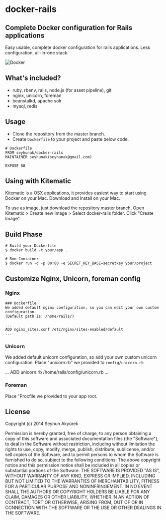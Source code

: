 # docker-rails
## Complete Docker configuration for Rails applications

Easy usable, complete docker configuration for rails applications. Less configuration, all-in-one stack.

![Docker](http://blog.docker.com/wp-content/uploads/2013/08/KuDr42X_ITXghJhSInDZekNEF0jLt3NeVxtRye3tqco.png)

## What's included?

- ruby, rbenv, rails, node.js (for asset pipeline), git
- nginx, unicorn, foreman
- beanstalkd, apache solr
- mysql, redis

## Usage

- Clone the repository from the master branch.
- Create `Dockerfile` to your project and paste below code.

```
# Dockerfile
FROM seyhunak/docker-rails
MAINTAINER seyhunak(seyhunak@gmail.com)

EXPOSE 80
```

## Using with Kitematic

Kitematic is a OSX applications, it provides easiest way to start using Docker on your Mac.
Download and Install on your Mac.

To use as image, just download the repository master branch. Open Kitematic > Create new Image > Select docker-rails folder.
Click "Create Image".


## Build Phase

```
# Build your Dockerfile
$ docker build -t your/app .

# Run Container
$ docker run -d -p 80:80 -e SECRET_KEY_BASE=secretkey your/project
```

## Customize Nginx, Unicorn, foreman config

### Nginx

```
### Dockerfile
We added default nginx configuration, so you can edit your own custom configuration.
(Default path is: /home/rails/)

...
ADD nginx_sites.conf /etc/nginx/sites-enabled/default
...
```

### Unicorn
We added default unicorn configuration, so add your own custom unicorn configuration.
Place "unicorn.rb" we provided to `config/unicorn.rb`

...
ADD unicorn.rb /home/rails/config/unicorn.rb
...


### Foreman

Place "Procfile we provided to your app root.


## License

Copyright (c) 2014 Seyhun Akyürek

Permission is hereby granted, free of charge, to any person obtaining a copy of this software and associated documentation files (the "Software"), to deal in the Software without restriction, including without limitation the rights to use, copy, modify, merge, publish, distribute, sublicense, and/or sell copies of the Software, and to permit persons to whom the Software is furnished to do so, subject to the following conditions: The above copyright notice and this permission notice shall be included in all copies or substantial portions of the Software. THE SOFTWARE IS PROVIDED "AS IS", WITHOUT WARRANTY OF ANY KIND, EXPRESS OR IMPLIED, INCLUDING BUT NOT LIMITED TO THE WARRANTIES OF MERCHANTABILITY, FITNESS FOR A PARTICULAR PURPOSE AND NONINFRINGEMENT. IN NO EVENT SHALL THE AUTHORS OR COPYRIGHT HOLDERS BE LIABLE FOR ANY CLAIM, DAMAGES OR OTHER LIABILITY, WHETHER IN AN ACTION OF CONTRACT, TORT OR OTHERWISE, ARISING FROM, OUT OF OR IN CONNECTION WITH THE SOFTWARE OR THE USE OR OTHER DEALINGS IN THE SOFTWARE.
